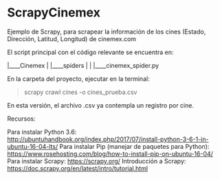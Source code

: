 # ScrapyCinemex

Ejemplo de Scrapy, para scrapear la información de los cines (Estado, Dirección, Latitud, Longitud) de cinemex.com

El script principal con el código relevante se encuentra en:

|____Cinemex
| |____spiders
| | |____cinemex_spider.py

En la carpeta del proyecto, ejecutar en la terminal:

>scrapy crawl cines -o cines_prueba.csv

En esta versión, el archivo .csv ya contempla un registro por cine.

Recursos:

Para instalar Python 3.6: http://ubuntuhandbook.org/index.php/2017/07/install-python-3-6-1-in-ubuntu-16-04-lts/
Para instalar Pip (manejar de paquetes para Python): https://www.rosehosting.com/blog/how-to-install-pip-on-ubuntu-16-04/
Para instalar Scrapy: https://scrapy.org/
Introducción a Scrapy: https://doc.scrapy.org/en/latest/intro/tutorial.html

